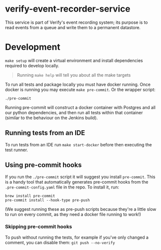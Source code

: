 # verify-event-recorder-service
This service is part of Verify's event recording system; its purpose is to read events from a queue and write them to a
 permanent datastore.

# Development
```make setup``` will create a virtual environment and install dependencies required to develop locally.

> Running ```make help``` will tell you about all the make targets

To run all tests and package locally you must have docker running. Once docker is running you may execute
```make pre-commit```.
Or the wrapper script:
```
./pre-commit
```

Running pre-commit will construct a docker container with Postgres and all our python dependencies, and then run all
tests within that container (similar to the behaviour on the Jenkins build).

## Running tests from an IDE

To run tests from an IDE run ```make start-docker``` before then executing the test runner.

## Using pre-commit hooks

If you run the `./pre-commit` script it will suggest you install `pre-commit`.
This is a handy tool that automatically generates pre-commit hooks from the
`.pre-commit-config.yaml` file in the repo.  To install it, run:

```
brew install pre-commit
pre-commit install --hook-type pre-push
```

(We suggest running these as pre-push scripts because they're a little slow to run on every commit,
as they need a docker file running to work!)

### Skipping pre-commit hooks

To push without running the tests, for example if you've only changed a comment, you can disable them:
`git push --no-verify`
